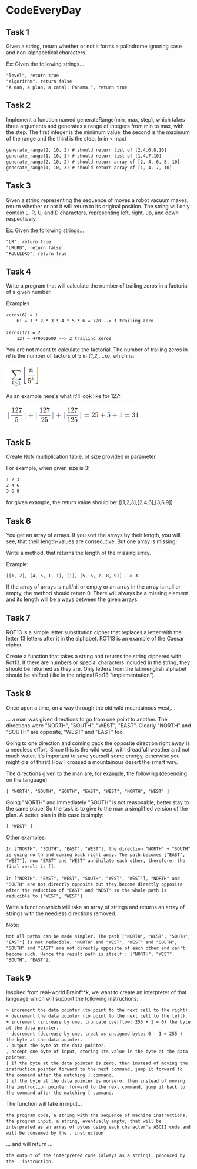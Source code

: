 # CodeEveryDay

## Task 1

Given a string, return whether or not it forms a palindrome ignoring case and non-alphabetical characters.

Ex: Given the following strings...

    "level", return true
    "algorithm", return false
    "A man, a plan, a canal: Panama.", return true

## Task 2

Implement a function named generateRange(min, max, step), which takes three arguments and generates a range of integers from min to max, with the step. The first integer is the minimum value, the second is the maximum of the range and the third is the step. (min < max)

    generate_range(2, 10, 2) # should return list of [2,4,6,8,10]
    generate_range(1, 10, 3) # should return list of [1,4,7,10]
    generate_range(2, 10, 2) # should return array of [2, 4, 6, 8, 10]
    generate_range(1, 10, 3) # should return array of [1, 4, 7, 10]

## Task 3

Given a string representing the sequence of moves a robot vacuum makes, return whether or not it will return to its original position. The string will only contain L, R, U, and D characters, representing left, right, up, and down respectively.

Ex: Given the following strings...

    "LR", return true
    "URURD", return false
    "RUULLDRD", return true

## Task 4

Write a program that will calculate the number of trailing zeros in a factorial of a given number.

Examples

    zeros(6) = 1
        6! = 1 * 2 * 3 * 4 * 5 * 6 = 720 --> 1 trailing zero

    zeros(12) = 2
        12! = 479001600 --> 2 trailing zeros

You are not meant to calculate the factorial. The number of trailing zeros in *n!* is the number of factors of 5 in *{1,2,....n}*, which is:

![Alt text](./assets/task4_0.png?raw=true "formula")

As an example here's what it'll look like for 127:

![Alt text](./assets/task4_1.png?raw=true "formula")

## Task 5

Create NxN multiplication table, of size provided in parameter.

For example, when given size is 3:

    1 2 3
    2 4 6
    3 6 9

for given example, the return value should be: [[1,2,3],[2,4,6],[3,6,9]]

## Task 6

You get an array of arrays.
If you sort the arrays by their length, you will see, that their length-values are consecutive.
But one array is missing!

Write a method, that returns the length of the missing array.

Example:

    [[1, 2], [4, 5, 1, 1], [1], [5, 6, 7, 8, 9]] --> 3

If the array of arrays is null/nil or empty or an array in the array is null or empty, the method should return 0. There will always be a missing element and its length will be always between the given arrays.

## Task 7

ROT13 is a simple letter substitution cipher that replaces a letter with the letter 13 letters after it in the alphabet. ROT13 is an example of the Caesar cipher.

Create a function that takes a string and returns the string ciphered with Rot13. If there are numbers or special characters included in the string, they should be returned as they are. Only letters from the latin/english alphabet should be shifted (like in the original Rot13 "implementation").

## Task 8

Once upon a time, on a way through the old wild mountainous west,…

… a man was given directions to go from one point to another. The directions were "NORTH", "SOUTH", "WEST", "EAST". Clearly "NORTH" and "SOUTH" are opposite, "WEST" and "EAST" too.

Going to one direction and coming back the opposite direction right away is a needless effort. Since this is the wild west, with dreadfull weather and not much water, it's important to save yourself some energy, otherwise you might die of thirst!
How I crossed a mountainous desert the smart way.

The directions given to the man are, for example, the following (depending on the language):

    [ "NORTH", "SOUTH", "SOUTH", "EAST", "WEST", "NORTH", "WEST" ]

Going "NORTH" and immediately "SOUTH" is not reasonable, better stay to the same place! So the task is to give to the man a simplified version of the plan. A better plan in this case is simply:

    [ "WEST" ]

Other examples:

    In ["NORTH", "SOUTH", "EAST", "WEST"], the direction "NORTH" + "SOUTH" is going north and coming back right away. The path becomes ["EAST", "WEST"], now "EAST" and "WEST" annihilate each other, therefore, the final result is [].

    In ["NORTH", "EAST", "WEST", "SOUTH", "WEST", "WEST"], "NORTH" and "SOUTH" are not directly opposite but they become directly opposite after the reduction of "EAST" and "WEST" so the whole path is reducible to ["WEST", "WEST"].

Write a function which will take an array of strings and returns an array of strings with the needless directions removed.

Note:

    Not all paths can be made simpler. The path ["NORTH", "WEST", "SOUTH", "EAST"] is not reducible. "NORTH" and "WEST", "WEST" and "SOUTH", "SOUTH" and "EAST" are not directly opposite of each other and can't become such. Hence the result path is itself : ["NORTH", "WEST", "SOUTH", "EAST"].

## Task 9

Inspired from real-world Brainf**k, we want to create an interpreter of that language which will support the following instructions:

    > increment the data pointer (to point to the next cell to the right).
    < decrement the data pointer (to point to the next cell to the left).
    + increment (increase by one, truncate overflow: 255 + 1 = 0) the byte at the data pointer.
    - decrement (decrease by one, treat as unsigned byte: 0 - 1 = 255 ) the byte at the data pointer.
    . output the byte at the data pointer.
    , accept one byte of input, storing its value in the byte at the data pointer.
    [ if the byte at the data pointer is zero, then instead of moving the instruction pointer forward to the next command, jump it forward to the command after the matching ] command.
    ] if the byte at the data pointer is nonzero, then instead of moving the instruction pointer forward to the next command, jump it back to the command after the matching [ command.

The function will take in input...

    the program code, a string with the sequence of machine instructions,
    the program input, a string, eventually empty, that will be interpreted as an array of bytes using each character's ASCII code and will be consumed by the , instruction

... and will return ...

    the output of the interpreted code (always as a string), produced by the . instruction.
